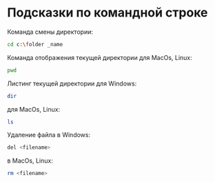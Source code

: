 # Подсказки по командной строке
Команда смены директории:
``` sh
cd c:\folder _name
```
Команда отображения текущей директории для MacOs, Linux:
``` sh
pwd
```
Листинг текущей директории для Windows:
``` sh
dir
```
для MacOs, Linux:
``` sh
ls
```
Удаление файла в Windows:
``` sh
del <filename>
```
в MacOs, Linux:
``` sh
rm <filename>
```
